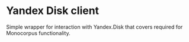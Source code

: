 # Yandex Disk client

Simple wrapper for interaction with Yandex.Disk that covers required for Monocorpus functionality.